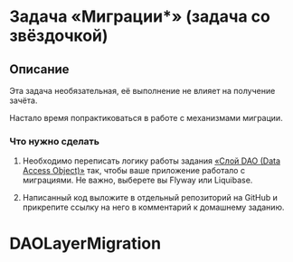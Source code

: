 # Задача «Миграции*» (задача со звёздочкой)
## Описание

Эта задача необязательная, её выполнение не влияет на получение зачёта.

Настало время попрактиковаться в работе с механизмами миграции.

### Что нужно сделать

1. Необходимо переписать логику работы задания [«Слой DAO (Data Access Object)»](https://github.com/netology-code/jd-homeworks/blob/master/jdbc/task1/README.md) так, чтобы ваше приложение работало с миграциями. Не важно, выберете вы Flyway или Liquibase.

2. Написанный код выложите в отдельный репозиторий на GitHub и прикрепите ссылку на него в комментарий к домашнему заданию.

# DAOLayerMigration
